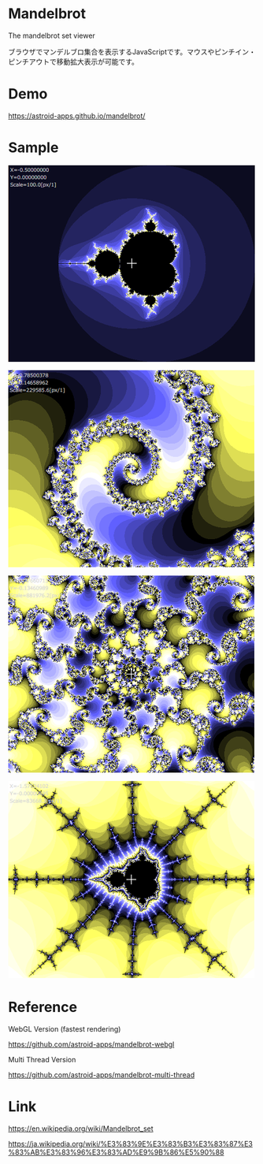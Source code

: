 # Mandelbrot
The mandelbrot set viewer

ブラウザでマンデルブロ集合を表示するJavaScriptです。マウスやピンチイン・ピンチアウトで移動拡大表示が可能です。

# Demo
https://astroid-apps.github.io/mandelbrot/

# Sample

![sample](./sample/sample1.png)

![sample](./sample/sample2.png)

![sample](./sample/sample3.png)

![sample](./sample/sample4.png)

# Reference

WebGL Version (fastest rendering)

https://github.com/astroid-apps/mandelbrot-webgl

Multi Thread Version

https://github.com/astroid-apps/mandelbrot-multi-thread

# Link
https://en.wikipedia.org/wiki/Mandelbrot_set

https://ja.wikipedia.org/wiki/%E3%83%9E%E3%83%B3%E3%83%87%E3%83%AB%E3%83%96%E3%83%AD%E9%9B%86%E5%90%88


